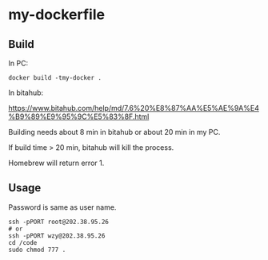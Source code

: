 # my-dockerfile

## Build

In PC:

```shell
docker build -tmy-docker .
```

In bitahub:

<https://www.bitahub.com/help/md/7.6%20%E8%87%AA%E5%AE%9A%E4%B9%89%E9%95%9C%E5%83%8F.html>

Building needs about 8 min in bitahub or about 20 min in my PC.

If build time > 20 min, bitahub will kill the process.

Homebrew will return error 1.

## Usage

Password is same as user name.

```shell
ssh -pPORT root@202.38.95.26
# or
ssh -pPORT wzy@202.38.95.26
cd /code
sudo chmod 777 .
```

